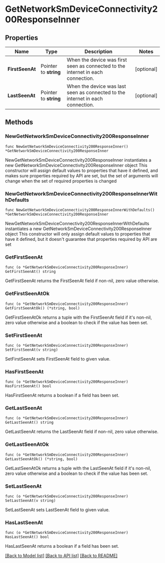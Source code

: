# GetNetworkSmDeviceConnectivity200ResponseInner

## Properties

Name | Type | Description | Notes
------------ | ------------- | ------------- | -------------
**FirstSeenAt** | Pointer to **string** | When the device was first seen as connected to the internet in each connection. | [optional] 
**LastSeenAt** | Pointer to **string** | When the device was last seen as connected to the internet in each connection. | [optional] 

## Methods

### NewGetNetworkSmDeviceConnectivity200ResponseInner

`func NewGetNetworkSmDeviceConnectivity200ResponseInner() *GetNetworkSmDeviceConnectivity200ResponseInner`

NewGetNetworkSmDeviceConnectivity200ResponseInner instantiates a new GetNetworkSmDeviceConnectivity200ResponseInner object
This constructor will assign default values to properties that have it defined,
and makes sure properties required by API are set, but the set of arguments
will change when the set of required properties is changed

### NewGetNetworkSmDeviceConnectivity200ResponseInnerWithDefaults

`func NewGetNetworkSmDeviceConnectivity200ResponseInnerWithDefaults() *GetNetworkSmDeviceConnectivity200ResponseInner`

NewGetNetworkSmDeviceConnectivity200ResponseInnerWithDefaults instantiates a new GetNetworkSmDeviceConnectivity200ResponseInner object
This constructor will only assign default values to properties that have it defined,
but it doesn't guarantee that properties required by API are set

### GetFirstSeenAt

`func (o *GetNetworkSmDeviceConnectivity200ResponseInner) GetFirstSeenAt() string`

GetFirstSeenAt returns the FirstSeenAt field if non-nil, zero value otherwise.

### GetFirstSeenAtOk

`func (o *GetNetworkSmDeviceConnectivity200ResponseInner) GetFirstSeenAtOk() (*string, bool)`

GetFirstSeenAtOk returns a tuple with the FirstSeenAt field if it's non-nil, zero value otherwise
and a boolean to check if the value has been set.

### SetFirstSeenAt

`func (o *GetNetworkSmDeviceConnectivity200ResponseInner) SetFirstSeenAt(v string)`

SetFirstSeenAt sets FirstSeenAt field to given value.

### HasFirstSeenAt

`func (o *GetNetworkSmDeviceConnectivity200ResponseInner) HasFirstSeenAt() bool`

HasFirstSeenAt returns a boolean if a field has been set.

### GetLastSeenAt

`func (o *GetNetworkSmDeviceConnectivity200ResponseInner) GetLastSeenAt() string`

GetLastSeenAt returns the LastSeenAt field if non-nil, zero value otherwise.

### GetLastSeenAtOk

`func (o *GetNetworkSmDeviceConnectivity200ResponseInner) GetLastSeenAtOk() (*string, bool)`

GetLastSeenAtOk returns a tuple with the LastSeenAt field if it's non-nil, zero value otherwise
and a boolean to check if the value has been set.

### SetLastSeenAt

`func (o *GetNetworkSmDeviceConnectivity200ResponseInner) SetLastSeenAt(v string)`

SetLastSeenAt sets LastSeenAt field to given value.

### HasLastSeenAt

`func (o *GetNetworkSmDeviceConnectivity200ResponseInner) HasLastSeenAt() bool`

HasLastSeenAt returns a boolean if a field has been set.


[[Back to Model list]](../README.md#documentation-for-models) [[Back to API list]](../README.md#documentation-for-api-endpoints) [[Back to README]](../README.md)


